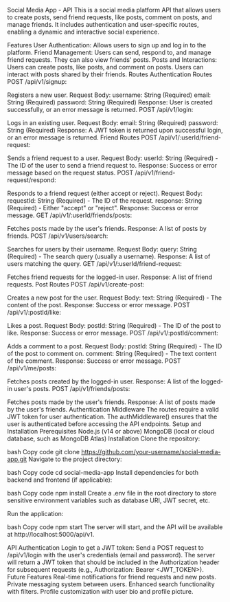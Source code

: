 Social Media App - API
This is a social media platform API that allows users to create posts, send friend requests, like posts, comment on posts, and manage friends. It includes authentication and user-specific routes, enabling a dynamic and interactive social experience.

Features
User Authentication: Allows users to sign up and log in to the platform.
Friend Management: Users can send, respond to, and manage friend requests. They can also view friends' posts.
Posts and Interactions:
Users can create posts, like posts, and comment on posts.
Users can interact with posts shared by their friends.
Routes
Authentication Routes
POST /api/v1/signup:

Registers a new user.
Request Body:
username: String (Required)
email: String (Required)
password: String (Required)
Response: User is created successfully, or an error message is returned.
POST /api/v1/login:

Logs in an existing user.
Request Body:
email: String (Required)
password: String (Required)
Response: A JWT token is returned upon successful login, or an error message is returned.
Friend Routes
POST /api/v1/:userId/friend-request:

Sends a friend request to a user.
Request Body:
userId: String (Required) - The ID of the user to send a friend request to.
Response: Success or error message based on the request status.
POST /api/v1/friend-request/respond:

Responds to a friend request (either accept or reject).
Request Body:
requestId: String (Required) - The ID of the request.
response: String (Required) - Either "accept" or "reject".
Response: Success or error message.
GET /api/v1/:userId/friends/posts:

Fetches posts made by the user's friends.
Response: A list of posts by friends.
POST /api/v1/users/search:

Searches for users by their username.
Request Body:
query: String (Required) - The search query (usually a username).
Response: A list of users matching the query.
GET /api/v1/:userId/friend-request:

Fetches friend requests for the logged-in user.
Response: A list of friend requests.
Post Routes
POST /api/v1/create-post:

Creates a new post for the user.
Request Body:
text: String (Required) - The content of the post.
Response: Success or error message.
POST /api/v1/:postId/like:

Likes a post.
Request Body:
postId: String (Required) - The ID of the post to like.
Response: Success or error message.
POST /api/v1/:postId/comment:

Adds a comment to a post.
Request Body:
postId: String (Required) - The ID of the post to comment on.
comment: String (Required) - The text content of the comment.
Response: Success or error message.
POST /api/v1/me/posts:

Fetches posts created by the logged-in user.
Response: A list of the logged-in user's posts.
POST /api/v1/friends/posts:

Fetches posts made by the user's friends.
Response: A list of posts made by the user's friends.
Authentication Middleware
The routes require a valid JWT token for user authentication.
The authMiddleware() ensures that the user is authenticated before accessing the API endpoints.
Setup and Installation
Prerequisites
Node.js (v14 or above)
MongoDB (local or cloud database, such as MongoDB Atlas)
Installation
Clone the repository:

bash
Copy code
git clone https://github.com/your-username/social-media-app.git
Navigate to the project directory:

bash
Copy code
cd social-media-app
Install dependencies for both backend and frontend (if applicable):

bash
Copy code
npm install
Create a .env file in the root directory to store sensitive environment variables such as database URI, JWT secret, etc.

Run the application:

bash
Copy code
npm start
The server will start, and the API will be available at http://localhost:5000/api/v1.

API Authentication
Login to get a JWT token:
Send a POST request to /api/v1/login with the user's credentials (email and password).
The server will return a JWT token that should be included in the Authorization header for subsequent requests (e.g., Authorization: Bearer <JWT_TOKEN>).
Future Features
Real-time notifications for friend requests and new posts.
Private messaging system between users.
Enhanced search functionality with filters.
Profile customization with user bio and profile picture.